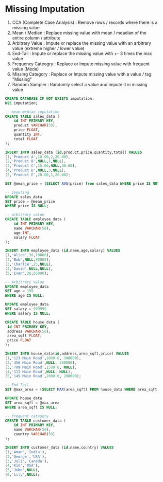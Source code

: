 # Missing Imputation

1. CCA (Complete Case Analysis) : Remove rows / records where there is a missing value
2. Mean / Median : Replace missing value with mean / meadian of the entire column / attribute
3. Arbitrary Value : Impute or replace the missing value with an arbitrary value (extreme higher / lower value)
4. End-Tail : Impute or replace the missing value with +- 3 times the max value
5. Frequency Cateogry : Replace or Impute missing value with frequent value (Mode)
6. Missing Category : Replace or Impute missing value with a value / tag "Missing"
7. Random Sampler : Randomly select a value and impute it in missing value


```sql
CREATE DATABASE IF NOT EXISTS imputation;
USE imputation;
```

```sql
-- mean-median imputation
CREATE TABLE sales_data (
    id INT PRIMARY KEY,
    product VARCHAR(50),
    price FLOAT,
    quantity INT,
    total FLOAT
);

INSERT INTO sales_data (id,product,price,quantity,total) VALUES
(1,'Product A',10.00,2,20.00),
(2,'Product B',NULL,1,NULL),
(3,'Product C',15.00,NULL,30.00),
(4,'Product D',NULL,3,NULL),
(5,'Product E',20.00,1,20.00);

SET @mean_price = (SELECT AVG(price) from sales_data WHERE price IS NOT NULL);

-- Imputing
UPDATE sales_data
SET price = @mean_price
WHERE price IS NULL;
```

```sql
-- arbitrary value
CREATE TABLE employee_data (
    id INT PRIMARY KEY,
    name VARCHAR(50),
    age INT,
    salary FLOAT
);

INSERT INTO employee_data (id,name,age,salary) VALUES
(1,'Alice',30,70000),
(2,'Bob',NULL,80000),
(3,'Charlie',25,NULL),
(4,'David',NULL,NULL),
(5,'Evan',28,65000);

-- Arbitrary Value
UPDATE employee_data
SET age = 199
WHERE age IS NULL;

UPDATE employee_data
SET salary = 999999
WHERE salary IS NULL;
```

```sql
CREATE TABLE house_data (
 id INT PRIMARY KEY,
 address VARCHAR(50),
 area_sqft FLOAT,
 price FLOAT
);

INSERT INTO house_data(id,address,area_sqft,price) VALUES
(1,'123 Main Road',2000.0, 300000),
(2,'456 Main Road',NULL, 250000),
(3,'789 Main Road',1500.0, NULL),
(4,'112 Main Road',NULL, NULL),
(5,'145 Main Road',2000.0, 280000);

-- End Tail
SET @max_area = (SELECT MAX(area_sqft) FROM house_data WHERE area_sqft IS NOT NULL) * 3;

UPDATE house_data
SET area_sqft = @max_area
WHERE area_sqft IS NULL;
```

```sql
-- frequent category 
CREATE TABLE customer_data (
    id INT PRIMARY KEY,
    name VARCHAR(50),
    country VARCHAR(50)
);

INSERT INTO customer_data (id,name,country) VALUES
(1,'Aman','India'),
(2,'George','USA'),
(3,'Juli','Canada'),
(4,'Kim','USA'),
(5,'John',NULL),
(6,'Lily',NULL);
```